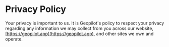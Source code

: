 # Privacy Policy

Your privacy is important to us. It is Geopilot's policy to respect your privacy regarding any information we may collect from you across our website, [https://geopilot.app](https://geopilot.app), and other sites we own and operate.
